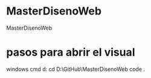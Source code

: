# MasterDisenoWeb
 MasterDisenoWeb

 # pasos para abrir el visual

windows
cmd
d:
cd D:\GitHub\MasterDisenoWeb
code .

